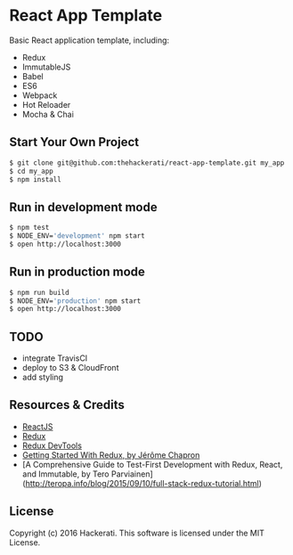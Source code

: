 # React App Template

Basic React application template, including:
- Redux
- ImmutableJS
- Babel
- ES6
- Webpack
- Hot Reloader
- Mocha & Chai

## Start Your Own Project

```bash
$ git clone git@github.com:thehackerati/react-app-template.git my_app
$ cd my_app
$ npm install
```

## Run in development mode

```bash
$ npm test
$ NODE_ENV='development' npm start
$ open http://localhost:3000
```

## Run in production mode

```bash
$ npm run build
$ NODE_ENV='production' npm start
$ open http://localhost:3000
```

## TODO
- integrate TravisCI
- deploy to S3 & CloudFront
- add styling

## Resources & Credits
- [ReactJS](https://facebook.github.io/react/)
- [Redux](http://redux.js.org/index.html)
- [Redux DevTools](https://github.com/gaearon/redux-devtools)
- [Getting Started With Redux, by Jérôme Chapron](http://www.jchapron.com/2015/08/14/getting-started-with-redux/)
- [A Comprehensive Guide to Test-First Development with Redux, React, and Immutable, by Tero Parviainen] (http://teropa.info/blog/2015/09/10/full-stack-redux-tutorial.html)

## License
Copyright (c) 2016 Hackerati. This software is licensed under the MIT License.
